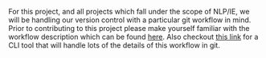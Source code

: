For this project, and all projects which fall under the scope of NLP/IE, we will be handling our version control with a particular git workflow in mind.  Prior to contributing to this project please make yourself familiar with the workflow description which can be found [here](workflow-link).  Also checkout [this link][git-flow-avh] for a CLI tool that will handle lots of the details of this workflow in git.















<!-- Links -->
[workflow-link]: https://www.atlassian.com/git/tutorials/comparing-workflows/gitflow-workflow
[git-flow-avh]: https://github.com/petervanderdoes/gitflow-avh